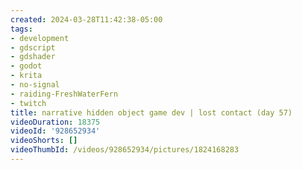 ```yaml
---
created: 2024-03-28T11:42:38-05:00
tags:
- development
- gdscript
- gdshader
- godot
- krita
- no-signal
- raiding-FreshWaterFern
- twitch
title: narrative hidden object game dev | lost contact (day 57)
videoDuration: 18375
videoId: '928652934'
videoShorts: []
videoThumbId: /videos/928652934/pictures/1824168283
---
```

